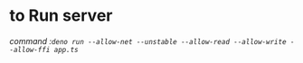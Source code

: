# to Run server 

###### command :````deno run --allow-net --unstable --allow-read --allow-write --allow-ffi app.ts````
